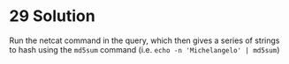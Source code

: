 # 29 Solution
Run the netcat command in the query, which then gives a series of strings to hash using the `md5sum` command (i.e. `echo -n 'Michelangelo' | md5sum`)